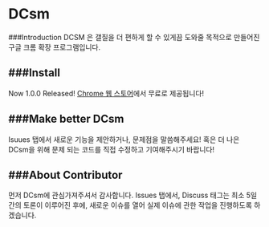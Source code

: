 DCsm
==========

###Introduction
DCSM 은 갤질을 더 편하게 할 수 있게끔 도와줄 목적으로 만들어진  
구글 크롬 확장 프로그램입니다.  
  

###Install
----------
Now 1.0.0 Released!
[Chrome 웹 스토어](https://chrome.google.com/webstore/detail/dcsm/pmmgcpnhibhbnnnkjgdgimecpkpheacp?utm_source=chrome-ntp-icon)에서 무료로 제공됩니다!

###Make better DCsm
----------
Isuues 탭에서 새로운 기능을 제안하거나, 문제점을 말씀해주세요!
혹은 더 나은 DCsm을 위해 문제 되는 코드를 직접 수정하고 기여해주시기 바랍니다!

###About Contributor
----------
먼저 DCsm에 관심가져주셔서 감사합니다.
Issues 탭에서, Discuss 태그는 최소 5일간의 토론이 이루어진 후에, 새로운 이슈를 열어 실제 이슈에 관한 작업을 진행하도록 하겠습니다.
